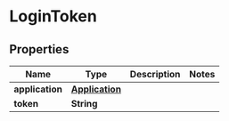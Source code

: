 

# LoginToken


## Properties

Name | Type | Description | Notes
------------ | ------------- | ------------- | -------------
**application** | [**Application**](Application.md) |  | 
**token** | **String** |  | 



